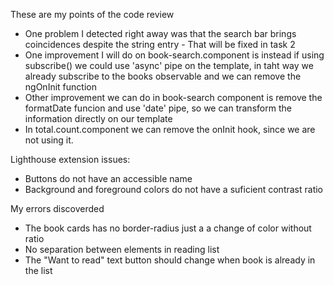 These are my points of the code review

- One problem I detected right away was that the search bar brings coincidences despite the string entry - That will be fixed in task 2
- One improvement I will do on book-search.component is instead if using subscribe() we could use 'async' pipe on the template, in taht way we already subscribe to the books observable and we can remove the ngOnInit function
- Other improvement we can do in book-search component is remove the formatDate funcion and use 'date' pipe, so we can transform the information directly on our template
- In total.count.component we can remove the onInit hook, since we are not using it.

Lighthouse extension issues:
- Buttons do not have an accessible name
- Background and foreground colors do not have a suficient contrast ratio

My errors discoverded 
- The book cards has no border-radius just a a change of color without ratio 
- No separation between elements in reading list
- The "Want to read" text button should change when book is already in the list